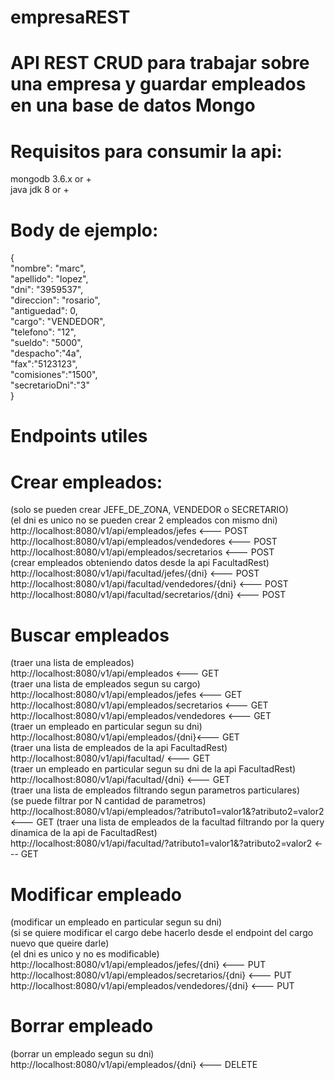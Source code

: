 # empresaREST

# API REST CRUD para trabajar sobre una empresa y guardar empleados en una base de datos Mongo

# Requisitos para consumir la api:
mongodb 3.6.x or +<br /> 
java jdk 8 or +<br /> 

# Body de ejemplo:
{<br />
    "nombre": "marc",<br />
    "apellido": "lopez",<br />
    "dni": "3959537",<br />
    "direccion": "rosario",<br />
    "antiguedad": 0,<br />
    "cargo": "VENDEDOR",<br />
    "telefono": "12",<br />
    "sueldo": "5000",<br />
    "despacho":"4a",<br />
    "fax":"5123123",<br />
    "comisiones":"1500",<br />
    "secretarioDni":"3"<br />
}

# Endpoints utiles
# Crear empleados:
(solo se pueden crear JEFE_DE_ZONA, VENDEDOR o SECRETARIO)<br />
(el dni es unico no se pueden crear 2 empleados con mismo dni)<br />
http://localhost:8080/v1/api/empleados/jefes <--- POST<br />
http://localhost:8080/v1/api/empleados/vendedores <--- POST<br />
http://localhost:8080/v1/api/empleados/secretarios <--- POST<br />
(crear empleados obteniendo datos desde la api FacultadRest)<br />
http://localhost:8080/v1/api/facultad/jefes/{dni} <--- POST<br />
http://localhost:8080/v1/api/facultad/vendedores/{dni} <--- POST<br />
http://localhost:8080/v1/api/facultad/secretarios/{dni} <--- POST<br />

# Buscar empleados
(traer una lista de empleados)<br />
http://localhost:8080/v1/api/empleados <--- GET<br />
(traer una lista de empleados segun su cargo)<br />
http://localhost:8080/v1/api/empleados/jefes <--- GET<br />
http://localhost:8080/v1/api/empleados/secretarios <--- GET<br />
http://localhost:8080/v1/api/empleados/vendedores <--- GET<br />
(traer un empleado en particular segun su dni)<br />
http://localhost:8080/v1/api/empleados/{dni}<--- GET<br />
(traer una lista de empleados de la api FacultadRest)<br />
http://localhost:8080/v1/api/facultad/ <--- GET<br />
(traer un empleado en particular segun su dni de la api FacultadRest)<br />
http://localhost:8080/v1/api/facultad/{dni} <--- GET<br />
(traer una lista de empleados filtrando segun parametros particulares)<br />
(se puede filtrar por N cantidad de parametros)<br />
http://localhost:8080/v1/api/empleados/?atributo1=valor1&?atributo2=valor2 <--- GET
(traer una lista de empleados de la facultad filtrando por la query dinamica de la api de FacultadRest)<br />
http://localhost:8080/v1/api/facultad/?atributo1=valor1&?atributo2=valor2 <--- GET<br />

# Modificar empleado
(modificar un empleado en particular segun su dni)<br />
(si se quiere modificar el cargo debe hacerlo desde el endpoint del cargo nuevo que queire darle)<br />
(el dni es unico y no es modificable)<br />
http://localhost:8080/v1/api/empleados/jefes/{dni} <--- PUT<br />
http://localhost:8080/v1/api/empleados/secretarios/{dni} <--- PUT<br />
http://localhost:8080/v1/api/empleados/vendedores/{dni} <--- PUT<br />

# Borrar empleado
(borrar un empleado segun su dni)<br />
http://localhost:8080/v1/api/empleados/{dni} <--- DELETE<br />
